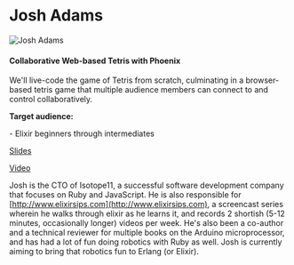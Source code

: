 # Josh Adams

![Josh Adams](http://s3.amazonaws.com/esl-conf-stg/media/files/000/000/047/thumbnail/Josh_Adams.jpg?1459346739)

#### Collaborative Web-based Tetris with Phoenix

We'll live-code the game of Tetris from scratch, culminating in a browser-based tetris game that multiple audience members can connect to and control collaboratively.

**Target audience:**

\- Elixir beginners through intermediates

[Slides](http://www.elixirconf.eu/static/upload/media/1434997669828collaborativetetrisfromscratchelixirconfeu.pdf)

[Video](https://www.youtube.com/watch?v=e_QefYcKkfk)

Josh is the CTO of Isotope11, a successful software development company that focuses on Ruby and JavaScript. He is also responsible for [http://www.elixirsips.com](http://www.elixirsips.com), a screencast series wherein he walks through elixir as he learns it, and records 2 shortish (5-12 minutes, occasionally longer) videos per week. He's also been a co-author and a technical reviewer for multiple books on the Arduino microprocessor, and has had a lot of fun doing robotics with Ruby as well. Josh is currently aiming to bring that robotics fun to Erlang (or Elixir).

